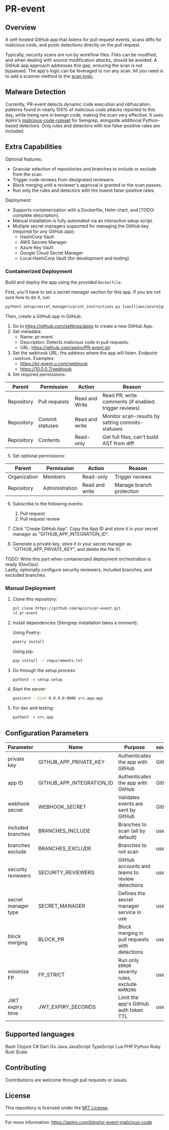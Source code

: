 # PR-event


## Overview

A self-hosted GitHub app that listens for pull request events, scans diffs for malicious code, and posts detections directly on the pull request.

Typically, security scans are run by workflow files. Files can be modified, and when dealing with source modification attacks, should be avoided. A GitHub app approach addresses this gap, ensuring the scan is not bypassed. The app's logic can be leveraged to run any scan. All you need is to add a scanner method to the [scan logic](https://github.com/apiiro/pr-event/blob/main/src/scan/scan_logic.py).


## Malware Detection

Currently, PR-event detects dynamic code execution and obfuscation, patterns found in nearly 100% of malicious code attacks reported to this day, while being rare in benign code, making the scan very effective. It uses Apiiro's [malicious-code-ruleset](https://github.com/apiiro/malicious-code-ruleset.git) for Semgrep, alongside additional Python-based detectors. Only rules and detectors with low false-positive rates are included. 


## Extra Capabilities

Optional features:
- Granular selection of repositories and branches to include or exclude from the scan.
- Trigger code reviews from designated reviewers.
- Block merging until a reviewer's approval is granted or the scan passes.
- Run only the rules and detectors with the lowest false-positive rates.

Deployment:
- Supports containerization with a Dockerfile, Helm chart, and [TODO: complete description].
- Manual installation is fully automated via an interactive setup script.
- Multiple secret managers supported for managing the GitHub key (required for any GitHub app):
  - HashiCorp Vault
  - AWS Secrets Manager
  - Azure Key Vault
  - Google Cloud Secret Manager
  - Local HashiCorp Vault (for development and testing)


### Containerized Deployment 

Build and deploy the app using the provided `Dockerfile`.

First, you'll have to set a secret manager section for this app. If you are not sure how to do it, run:
```bash
python3 setup/secret_managers/print_instructions.py {vault|aws|azure|gcloud|local}
```

Then, create a GitHub app in GitHub:
1. Go to https://github.com/settings/apps to create a new GitHub App.
2. Set metadata:  
   - Name: pr-event  
   - Description: Detects malicious code in pull requests.  
   - URL: https://github.com/apiiro/PR-event.git
3. Set the webhook URL: the address where the app will listen. Endpoint: `/webhook`. Examples:  
   - https://pr-event.u.com/webhook  
   - https://10.0.0.7/webhook
4. Set required permissions:

| Parent     | Permission      | Action          | Reason                                                |
|------------|-----------------|-----------------|-------------------------------------------------------|
| Repository | Pull requests   | Read and Write  | Read PR, write comments (if enabled: trigger reviews) |
| Repository | Commit statuses | Read and write  | Monitor scan-results by setting commits-statuses      |
| Repository | Contents        | Read-only       | Get full files, can't build AST from diff             |

5. Set optional permissions:

| Parent        | Permission     | Action          | Reason                   |
|---------------|----------------|-----------------|--------------------------|
| Organization  | Members        | Read-only       | Trigger reviews          |
| Repository    | Administration | Read and write  | Manage branch protection |

6. Subscribe to the following events:
   1. Pull request
   2. Pull request review

7. Click "Create GitHub App". Copy the App ID and store it in your secret manager as "GITHUB_APP_INTEGRATION_ID".
8. Generate a private key, store it in your secret manager as "GITHUB_APP_PRIVATE_KEY", and delete the file (!).

TODO: Write this part when containerized deployment orchestration is ready (DevOps).  
Lastly, optionally configure security reviewers, included branches, and excluded branches.


### Manual Deployment

1. Clone this repository:
   ```bash
   git clone https://github.com/apiiro/pr-event.git
   cd pr-event
   ```
2. Install dependencies (Semgrep installation takes a moment):

   Using Poetry:
   ```bash
   poetry install
   ```

   Using pip:
   ```bash
   pip install -r requirements.txt
   ```
3. Go through the setup process:
   ```bash
   python3 -m setup.setup
   ```
4. Start the server:
   ```bash
   gunicorn --bind 0.0.0.0:8080 src.app:app 
   ```
5. For dev and testing:
   ```bash
   python3 -m src.app 
   ```

## Configuration Parameters

| Parameter           | Name                      | Purpose                                             | source | Storage         | Default |
|---------------------|---------------------------|-----------------------------------------------------|--------|-----------------|---------|
| private key         | GITHUB_APP_PRIVATE_KEY    | Authenticates the app with GitHub                   | GitHub | secret manager  | -       |
| app ID              | GITHUB_APP_INTEGRATION_ID | Authenticates the app with GitHub                   | GitHub | secret manager  | -       |
| webhook secret      | WEBHOOK_SECRET            | Validates events are sent by GitHub                 | GitHub | secret manager  | -       |
| included branches   | BRANCHES_INCLUDE          | Branches to scan (all by default)                   | user   | secret manager  | {}      |
| branches exclude    | BRANCHES_EXCLUDE          | Branches to not scan                                | user   | secret manager  | {}      |
| security reviewers  | SECURITY_REVIEWERS        | GitHub accounts and teams to review detections      | user   | secret manager  | []      |
| secret manager type | SECRET_MANAGER            | Defines the secret manager service in use           | user   | src/settings.py | vault   |
| block merging       | BLOCK_PR                  | Block merging in pull requests with detections      | user   | src/settings.py | False   |
| minimize FP         | FP_STRICT                 | Run only `ERROR` severity rules, exclude `WARNING`  | user   | src/settings.py | False   |
| JWT expiry time     | JWT_EXPIRY_SECONDS        | Limit the app's GitHub auth token TTL               | user   | src/settings.py | 120     |  


## Supported languages

Bash
Clojure
C#
Dart
Go
Java
JavaScript
TypeScript
Lua
PHP
Python
Ruby
Rust
Scala


## Contributing

Contributions are welcome through pull requests or issues.

## License

This repository is licensed under the [MIT License](LICENSE).

---

For more information:
https://apiiro.com/blog/pr-event-malicious-code
